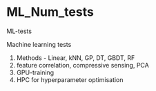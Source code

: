 # ML_Num_tests
ML-tests

Machine learning tests
1) Methods - Linear, kNN, GP, DT, GBDT, RF
2) feature correlation, compressive sensing, PCA
3) GPU-training
4) HPC for hyperparameter optimisation
